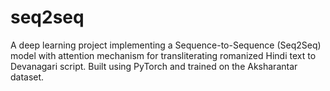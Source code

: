 # seq2seq
A deep learning project implementing a Sequence-to-Sequence (Seq2Seq) model with attention mechanism for transliterating romanized Hindi text to Devanagari script. Built using PyTorch and trained on the Aksharantar dataset.
